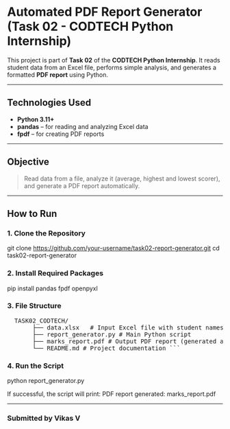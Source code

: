 #  Automated PDF Report Generator (Task 02 - CODTECH Python Internship)

This project is part of **Task 02** of the **CODTECH Python Internship**. It reads student data from an Excel file, performs simple analysis, and generates a formatted **PDF report** using Python.

---

##  Technologies Used

- **Python 3.11+**
- **pandas** – for reading and analyzing Excel data
- **fpdf** – for creating PDF reports

---

##  Objective

> Read data from a file, analyze it (average, highest and lowest scorer), and generate a PDF report automatically.

---

##  How to Run

### 1. Clone the Repository


git clone https://github.com/your-username/task02-report-generator.git
cd task02-report-generator

### 2.  Install Required Packages

pip install pandas fpdf openpyxl


### 3. File Structure

<pre>  TASK02_CODTECH/
       ├── data.xlsx   # Input Excel file with student names and marks 
       ├── report_generator.py # Main Python script
       ├── marks_report.pdf # Output PDF report (generated after running the script)
       └── README.md # Project documentation ``` </pre>


### 4. Run the Script

python report_generator.py

If successful, the script will print:
PDF report generated: marks_report.pdf

---

### Submitted by Vikas V

